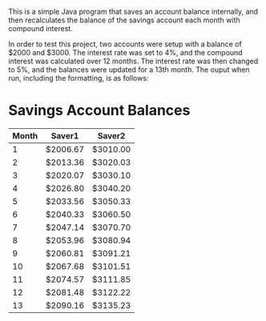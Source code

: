 This is a simple Java program that saves an account balance internally, and then recalculates the balance of the savings account each month with compound interest.

In order to test this project, two accounts were setup with a balance of $2000 and $3000. The interest rate was set to 4%, and the compound interest was calculated over 12 months.
The interest rate was then changed to 5%, and the balances were updated for a 13th month. The ouput when run, including the formatting, is as follows:

# Savings Account Balances
|Month       |  Saver1  |  Saver2|
|------------|----------|--------|
|1           |$2006.67  |$3010.00|
|2           |$2013.36  |$3020.03|
|3           |$2020.07  |$3030.10|
|4           |$2026.80  |$3040.20|
|5           |$2033.56  |$3050.33|
|6           |$2040.33  |$3060.50|
|7           |$2047.14  |$3070.70|
|8           |$2053.96  |$3080.94|
|9           |$2060.81  |$3091.21|
|10          |$2067.68  |$3101.51|
|11          |$2074.57  |$3111.85|
|12          |$2081.48  |$3122.22|
|13          |$2090.16  |$3135.23|
